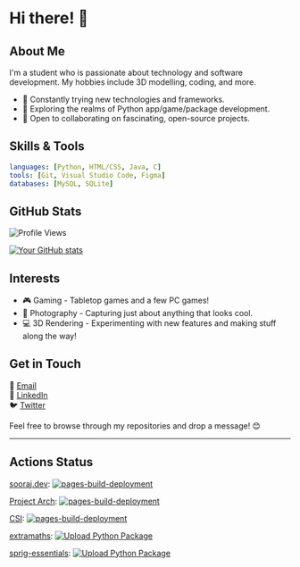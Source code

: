 # Hi there! 👋

## About Me

I'm a student who is passionate about technology and software development. My hobbies include 3D modelling, coding, and more.

- 🌟 Constantly trying new technologies and frameworks.
- 🚀 Exploring the realms of Python app/game/package development.
- 🤖 Open to collaborating on fascinating, open-source projects.

## Skills & Tools

```yaml
languages: [Python, HTML/CSS, Java, C]
tools: [Git, Visual Studio Code, Figma]
databases: [MySQL, SQLite]
```

## GitHub Stats

![Profile Views](https://komarev.com/ghpvc/?username=WhenLifeHandsYouLemons&color=blue&style=flat)

[![Your GitHub stats](https://github-readme-stats.vercel.app/api?username=WhenLifeHandsYouLemons&ring_color=00ff00&custom_title=Statistics&show_icons=true&rank_icon=github&theme=dark)](https://github.com/WhenLifeHandsYouLemons)

## Interests

- 🎮 Gaming - Tabletop games and a few PC games!
- 📸 Photography - Capturing just about anything that looks cool.
- 💻 3D Rendering - Experimenting with new features and making stuff along the way!

## Get in Touch

📧 [Email](mailto:developer.soorajs@gmail.com)  
🔗 [LinkedIn](https://www.linkedin.com/in/soorajsannabhadti/)  
🐦 [Twitter](https://twitter.com/lemonshandyou)

Feel free to browse through my repositories and drop a message! 😊

---

## Actions Status

[sooraj.dev](https://github.com/WhenLifeHandsYouLemons/sooraj.dev "Repository link"): [![pages-build-deployment](https://github.com/WhenLifeHandsYouLemons/sooraj.dev/actions/workflows/pages/pages-build-deployment/badge.svg)](https://github.com/WhenLifeHandsYouLemons/sooraj.dev/actions/workflows/pages/pages-build-deployment)

[Project Arch](https://github.com/WhenLifeHandsYouLemons/pa "Repository link"): [![pages-build-deployment](https://github.com/WhenLifeHandsYouLemons/pa/actions/workflows/pages/pages-build-deployment/badge.svg)](https://github.com/WhenLifeHandsYouLemons/pa/actions/workflows/pages/pages-build-deployment)

[CSI](https://github.com/WhenLifeHandsYouLemons/CSI "Repository link"): [![pages-build-deployment](https://github.com/WhenLifeHandsYouLemons/CSI/actions/workflows/pages/pages-build-deployment/badge.svg)](https://github.com/WhenLifeHandsYouLemons/CSI/actions/workflows/pages/pages-build-deployment)

[extramaths](https://github.com/WhenLifeHandsYouLemons/extramaths "Repository link"): [![Upload Python Package](https://github.com/WhenLifeHandsYouLemons/extramaths/actions/workflows/python-publish.yml/badge.svg)](https://github.com/WhenLifeHandsYouLemons/extramaths/actions/workflows/python-publish.yml)

[sprig-essentials](https://github.com/WhenLifeHandsYouLemons/sprig-essentials "Repository link"): [![Upload Python Package](https://github.com/WhenLifeHandsYouLemons/sprig-essentials/actions/workflows/python-publish.yml/badge.svg)](https://github.com/WhenLifeHandsYouLemons/sprig-essentials/actions/workflows/python-publish.yml)

